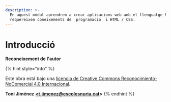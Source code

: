 ```yaml
---
description: >-
  En aquest mòdul aprendrem a crear aplicacions web amb el llenguatge PHP. Es
  requereixen coneixements de  programació  i HTML / CSS.
---
```


# Introducció

**Reconeixement de l'autor**

{% hint style="info" %}
  
Este obra está bajo una [licencia de Creative Commons Reconocimiento-NoComercial 4.0 Internacional](http://creativecommons.org/licenses/by-nc/4.0/). 

**Toni Jiménez** [**&lt;t.jimenez@escolesnuria.cat**](mailto:t.jimenez@escolesnuria.cat)**&gt;**
{% endhint %}

  


